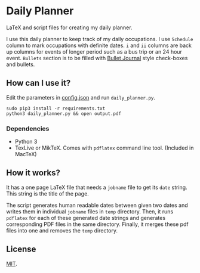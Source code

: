 # Daily Planner
LaTeX and script files for creating my daily planner.

I use this daily planner to keep track of my daily occupations. I use `Schedule` column to mark occupations with definite dates. `i` and `ii` columns are back up columns for events of longer period such as a bus trip or an 24 hour event. `Bullets` section is to be filled with [Bullet Journal](http://www.bulletjournal.com/) style check-boxes and bullets.


## How can I use it?
Edit the parameters in [config.json](config.json) and run `daily_planner.py`.

```
sudo pip3 install -r requirements.txt
python3 daily_planner.py && open output.pdf
```


### Dependencies
 - Python 3
 - TexLive or MikTeX. Comes with `pdflatex` command line tool. (Included in MacTeX)


## How it works?
It has a one page LaTeX file that needs a `jobname` file to get its `date` string. This string is the title of the page. 

The script generates human readable dates between given two dates and writes them in individual `jobname` files in `temp` directory. Then, it runs `pdflatex` for each of these generated date strings and generates corresponding PDF files in the same directory. Finally, it merges these pdf files into one and removes the `temp` directory.


## License
[MIT](LICENSE).
